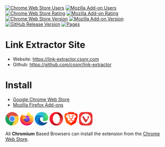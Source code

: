 [![Chrome Web Store Users](https://img.shields.io/chrome-web-store/users/ifefifghpkllfibejafbakmflidjcjfp?logo=google&logoColor=white&label=google%20users)](https://chrome.google.com/webstore/detail/link-extractor/ifefifghpkllfibejafbakmflidjcjfp)
[![Mozilla Add-on Users](https://img.shields.io/amo/users/link-extractor?logo=mozilla&label=mozilla%20users)](https://addons.mozilla.org/addon/link-extractor)
[![Chrome Web Store Rating](https://img.shields.io/chrome-web-store/rating/ifefifghpkllfibejafbakmflidjcjfp?logo=google&logoColor=white)](https://chromewebstore.google.com/detail/link-extractor/ifefifghpkllfibejafbakmflidjcjfp)
[![Mozilla Add-on Rating](https://img.shields.io/amo/rating/link-extractor?logo=mozilla&logoColor=white)](https://addons.mozilla.org/addon/link-extractor)
[![Chrome Web Store Version](https://img.shields.io/chrome-web-store/v/ifefifghpkllfibejafbakmflidjcjfp?label=chrome&logo=googlechrome)](https://chrome.google.com/webstore/detail/link-extractor/ifefifghpkllfibejafbakmflidjcjfp)
[![Mozilla Add-on Version](https://img.shields.io/amo/v/link-extractor?label=firefox&logo=firefox)](https://addons.mozilla.org/addon/link-extractor)
[![GitHub Release Version](https://img.shields.io/github/v/release/cssnr/link-extractor?logo=github)](https://github.com/cssnr/link-extractor/releases/latest)
[![Pages](https://github.com/cssnr/link-extractor.cssnr.com/actions/workflows/build.yaml/badge.svg)](https://github.com/cssnr/link-extractor.cssnr.com/actions/workflows/build.yaml)
# Link Extractor Site

*   Website: https://link-extractor.cssnr.com
*   Github: https://github.com/cssnr/link-extractor

# Install

*   [Google Chrome Web Store](https://chrome.google.com/webstore/detail/link-extractor/ifefifghpkllfibejafbakmflidjcjfp)
*   [Mozilla Firefox Add-ons](https://addons.mozilla.org/addon/link-extractor)

<a href="https://chrome.google.com/webstore/detail/link-extractor/ifefifghpkllfibejafbakmflidjcjfp" target="_blank">
    <img alt="Chrome" src="https://raw.githubusercontent.com/raivo-otp/issuer-icons/master/vectors/google.com/google-chrome.svg" width="42" height="42" /></a>
<a href="https://addons.mozilla.org/addon/link-extractor" target="_blank">
    <img alt="Firefox" src="https://raw.githubusercontent.com/raivo-otp/issuer-icons/master/vectors/firefox.com/firefox.svg" width="42" height="42" /></a>
<a href="https://chrome.google.com/webstore/detail/link-extractor/ifefifghpkllfibejafbakmflidjcjfp" target="_blank">
    <img alt="Edge" src="https://raw.githubusercontent.com/raivo-otp/issuer-icons/master/vectors/microsoft.com/microsoft-edge.svg" width="42" height="42" /></a>
<a href="https://chrome.google.com/webstore/detail/link-extractor/ifefifghpkllfibejafbakmflidjcjfp" target="_blank">
    <img alt="Opera" src="https://raw.githubusercontent.com/raivo-otp/issuer-icons/master/vectors/opera.com/opera.svg" width="42" height="42" /></a>
<a href="https://chrome.google.com/webstore/detail/link-extractor/ifefifghpkllfibejafbakmflidjcjfp" target="_blank">
    <img alt="Brave" src="https://raw.githubusercontent.com/raivo-otp/issuer-icons/master/vectors/brave.com/brave.svg" width="42" height="42" /></a>
<a href="https://chrome.google.com/webstore/detail/link-extractor/ifefifghpkllfibejafbakmflidjcjfp" target="_blank">
    <img alt="Vivaldi" src="https://raw.githubusercontent.com/raivo-otp/issuer-icons/master/vectors/vivaldi.com/vivaldi.svg" width="42" height="42" /></a>
  
All **Chromium** Based Browsers can install the extension from the
[Chrome Web Store](https://chrome.google.com/webstore/detail/link-extractor/ifefifghpkllfibejafbakmflidjcjfp).
